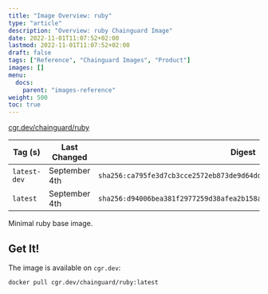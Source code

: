 ```yaml
---
title: "Image Overview: ruby"
type: "article"
description: "Overview: ruby Chainguard Image"
date: 2022-11-01T11:07:52+02:00
lastmod: 2022-11-01T11:07:52+02:00
draft: false
tags: ["Reference", "Chainguard Images", "Product"]
images: []
menu:
  docs:
    parent: "images-reference"
weight: 500
toc: true
---
```


[cgr.dev/chainguard/ruby](https://github.com/chainguard-images/images/tree/main/images/ruby)

| Tag (s)       | Last Changed  | Digest                                                                    |
|---------------|---------------|---------------------------------------------------------------------------|
|  `latest-dev` | September 4th | `sha256:ca795fe3d7cb3cce2572eb873de9d64ddc94e63bc7024320a5f789368c23b8df` |
|  `latest`     | September 4th | `sha256:d94006bea381f2977259d38afea2b158a9dd003148691c8c61efdfeb0735e96f` |



Minimal ruby base image.

## Get It!

The image is available on `cgr.dev`:

```
docker pull cgr.dev/chainguard/ruby:latest
```

